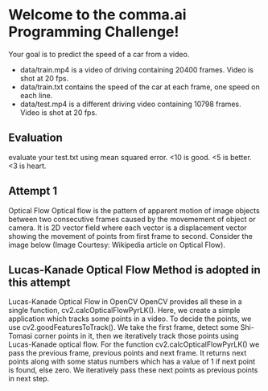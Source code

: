 Welcome to the comma.ai Programming Challenge!
======

Your goal is to predict the speed of a car from a video.

- data/train.mp4 is a video of driving containing 20400 frames. Video is shot at 20 fps.
- data/train.txt contains the speed of the car at each frame, one speed on each line.
- data/test.mp4 is a different driving video containing 10798 frames. Video is shot at 20 fps.

Evaluation
-----

evaluate your test.txt using mean squared error. <10 is good. <5 is better. <3 is heart.


Attempt 1
-----

Optical Flow
Optical flow is the pattern of apparent motion of image objects between two consecutive frames caused by the movemement of object or camera. It is 2D vector field where each vector is a displacement vector showing the movement of points from first frame to second. Consider the image below (Image Courtesy: Wikipedia article on Optical Flow).


Lucas-Kanade Optical Flow Method is adopted in this attempt
-----

Lucas-Kanade Optical Flow in OpenCV
OpenCV provides all these in a single function, cv2.calcOpticalFlowPyrLK(). Here, we create a simple application which tracks some points in a video. To decide the points, we use cv2.goodFeaturesToTrack(). We take the first frame, detect some Shi-Tomasi corner points in it, then we iteratively track those points using Lucas-Kanade optical flow. For the function cv2.calcOpticalFlowPyrLK() we pass the previous frame, previous points and next frame. It returns next points along with some status numbers which has a value of 1 if next point is found, else zero. We iteratively pass these next points as previous points in next step.
